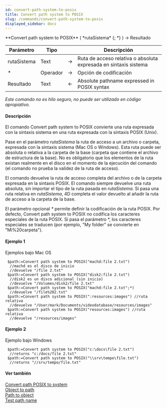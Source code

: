 ```yaml
---
id: convert-path-system-to-posix
title: Convert path system to POSIX
slug: /commands/convert-path-system-to-posix
displayed_sidebar: docs
---
```


<!--REF #_command_.Convert path system to POSIX.Syntax-->**Convert path system to POSIX** ( *rutaSistema* {; *} ) -> Resultado<!-- END REF-->
<!--REF #_command_.Convert path system to POSIX.Params-->
| Parámetro | Tipo |  | Descripción |
| --- | --- | --- | --- |
| rutaSistema | Text | &#8594;  | Ruta de acceso relativa o absoluta expresada en sintaxis sistema |
| * | Operador | &#8594;  | Opción de codificación |
| Resultado | Text | &#8592; | Absolute pathname expressed in POSIX syntax |

<!-- END REF-->

*Este comando no es hilo seguro, no puede ser utilizado en código apropiativo.*


#### Descripción 

<!--REF #_command_.Convert path system to POSIX.Summary-->El comando Convert path system to POSIX convierte una ruta expresada con la sintaxis sistema en una ruta expresada con la sintaxis POSIX (Unix).<!-- END REF-->

Pase en el parámetro *rutaSistema* la ruta de acceso a un archivo o carpeta, expresada con la sintaxis sistema (Mac OS o Windows). Esta ruta puede ser absoluta o relativa a la carpeta de la base (carpeta que contiene el archivo de estructura de la base). No es obligatorio que los elementos de la ruta existan realmente en el disco en el momento de la ejecución del comando (el comando no prueba la validez de la ruta de acceso). 

El comando devuelve la ruta de acceso completa del archivo o de la carpeta expresada en la sintaxis POSIX. El comando siempre devuelve una ruta absoluta, sin importar el tipo de la ruta pasada en *rutaSistema*. Si pasa una ruta relativa en *rutaSistema*, 4D completa el valor devuelto al añadir la ruta de acceso a la carpeta de la base. 

El parámetro opcional *\** permite definir la codificación de la ruta POSIX. Por defecto, Convert path system to POSIX no codifica los caracteres especiales de la ruta POSIX. Si pasa el parámetro \*, los caracteres especiales se traducen (por ejemplo, "My folder" se convierte en "Mi%20carpeta").

#### Ejemplo 1 

Ejemplos bajo Mac OS

```4d
 $path:=Convert path system to POSIX("machd:file 2.txt")
  //machd es el disco de inicio
  //devuelve "/file 2.txt"
 $path:=Convert path system to POSIX("disk2:file 2.txt")
  //disk2 es un disco adicional (sin inicio)
  //devuelve "/Volumes/disk2/file 2.txt"
 $path:=Convert path system to POSIX("machd:file 2.txt";*)
  //devuelve "/file%202.txt"
 $path:=Convert path system to POSIX(":resources:images") //ruta relativa
  //devuelve "/User/mark/Documents/videodatabase/resources/images"
 $path:=Convert path system to POSIX("resources:images") //ruta relativa
  //devuelve "/resources/images"
```

#### Ejemplo 2 

Ejemplo bajo Windows

```4d
 $path:=Convert path system to POSIX("c:\docs\file 2.txt")
  //returns "c:/docs/file 2.txt"
 $path:=Convert path system to POSIX("\\srv\tempo\file.txt")
  //returns "//srv/tempo/file.txt"
```

#### Ver también 

[Convert path POSIX to system](convert-path-posix-to-system.md)  
[Object to path](object-to-path.md)  
[Path to object ](path-to-object.md)  
[Test path name](test-path-name.md)  